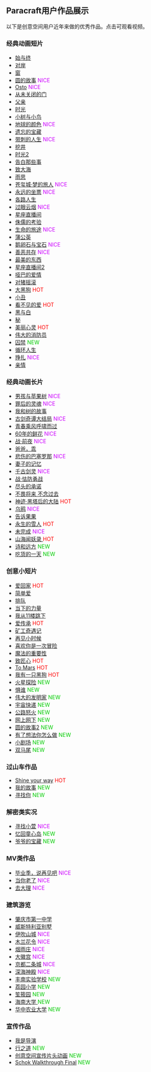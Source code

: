 ## Paracraft用户作品展示
以下是创意空间用户近年来做的优秀作品。点击可观看视频。

### 经典动画短片
* [始与终](https://keepwork.com/official/paracraft/worlds/shiyuzhong) 
* [对岸](https://keepwork.com/official/paracraft/worlds/duian) 
* [窗](https://keepwork.com/official/paracraft/worlds/chuang)
* [圆的故事](https://keepwork.com/official/paracraft/worlds/yuandegushi) <font color=#CC00FF>NICE</font>
* [Osto](https://keepwork.com/official/paracraft/worlds/osto) <font color=#CC00FF>NICE</font>
* [从未关闭的门](https://keepwork.com/official/paracraft/worlds/congweiguanbidemen)
* [父亲](https://keepwork.com/official/paracraft/worlds/fuqin)
* [时光](https://keepwork.com/official/paracraft/worlds/shiguang)
* [小树与小鸟](https://keepwork.com/official/paracraft/worlds/xiaoshuyuxiaoniao)
* [地球的颜色](https://keepwork.com/official/paracraft/worlds/diqiudeyanse) <font color=#CC00FF>NICE</font>
* [遗忘的宝藏](https://keepwork.com/official/paracraft/worlds/yiwangdebaozang)
* [带刺的人生](https://keepwork.com/official/paracraft/worlds/daiciderensheng) <font color=#CC00FF>NICE</font>
* [挖井](https://keepwork.com/official/paracraft/worlds/wajing)
* [时光2](https://keepwork.com/official/paracraft/worlds/shiguang2)
* [告白那些事](https://keepwork.com/official/paracraft/worlds/gaobainaxieshi)
* [致大海](https://keepwork.com/official/paracraft/worlds/zhidahai)
* [雨思](https://keepwork.com/official/paracraft/worlds/yusi)
* [苍玺城·梦的旅人](https://keepwork.com/official/paracraft/worlds/cangxicheng)  <font color=#CC00FF>NICE</font>
* [永远的坐票](https://keepwork.com/official/paracraft/worlds/yongyuandezuopiao) <font color=#CC00FF>NICE</font>
* [各路人生](https://keepwork.com/official/paracraft/worlds/gelurensheng)
* [过眼云烟](https://keepwork.com/official/paracraft/worlds/guoyanyunyan) <font color=#CC00FF>NICE</font>
* [星座直播间](https://keepwork.com/official/paracraft/worlds/xingzuozhibojian)
* [侏儒的考验](https://keepwork.com/official/paracraft/worlds/zhurudekaoyan)
* [生命的旅途](https://keepwork.com/official/paracraft/worlds/shengmingdelvtu) <font color=#CC00FF>NICE</font>
* [蒲公英](https://keepwork.com/official/paracraft/worlds/pugongying)
* [鹅卵石与宝石](https://keepwork.com/official/paracraft/worlds/erluanshiyubaoshi) <font color=#CC00FF>NICE</font>
* [善恶共存](https://keepwork.com/official/paracraft/worlds/shanegongcun) <font color=#CC00FF>NICE</font>
* [最美的东西](https://keepwork.com/official/paracraft/worlds/zuimeidedongxi)
* [星座直播间2](https://keepwork.com/official/paracraft/worlds/xingzuozhibojian2)
* [哑巴的爱情](https://keepwork.com/official/paracraft/worlds/yabadeaiqing)
* [对猪摇滚](https://keepwork.com/official/paracraft/worlds/duizhuyaogun)
* [大黑狗](https://keepwork.com/official/paracraft/worlds/daheigou) <font color=#FF0000>HOT</font>
* [小丑](https://keepwork.com/official/paracraft/worlds/xiaochou)
* [看不见的爱](https://keepwork.com/official/paracraft/worlds/kanbujiandeai) <font color=#FF0000>HOT</font>
* [黑与白](https://keepwork.com/official/paracraft/worlds/heiyubai)
* [秘](https://keepwork.com/official/paracraft/worlds/mi)
* [美丽心灵](https://keepwork.com/official/paracraft/worlds/meilixinling) <font color=#FF0000>HOT</font>
* [伟大的消防员](https://keepwork.com/official/paracraft/worlds/weidadexiaofangyuan)
* [囚禁](https://keepwork.com/official/paracraft/worlds/qiujing) <font color=#00CC00>NEW</font>
* [循环人生](https://keepwork.com/official/paracraft/worlds/xunhuanrensheng)
* [挣扎](https://keepwork.com/official/paracraft/worlds/zhengzha) <font color=#CC00FF>NICE</font>
* [亲情](https://keepwork.com/official/paracraft/worlds/qinqing)


### 经典动画长片
* [男孩与苹果树](https://keepwork.com/official/paracraft/worlds/nanhaiyupingguoshu) <font color=#CC00FF>NICE</font>
* [罪后的灵魂](https://keepwork.com/official/paracraft/worlds/zuihoudelinghun) <font color=#CC00FF>NICE</font>
* [我和树的故事](https://keepwork.com/official/paracraft/worlds/woheshudegushi)
* [古剑奇谭大结局](https://keepwork.com/official/paracraft/worlds/gujianqitandajieju) <font color=#CC00FF>NICE</font>
* [青春乘风呼啸而过](https://keepwork.com/official/paracraft/worlds/qingchunchengfeng)
* [60年的鲜花](https://keepwork.com/official/paracraft/worlds/60niandexianhua) <font color=#CC00FF>NICE</font>
* [战·前夜](https://keepwork.com/official/paracraft/worlds/zhanqianye) <font color=#CC00FF>NICE</font>
* [爸爸，乖](https://keepwork.com/official/paracraft/worlds/babaguai)
* [悲伤的巴塞罗那](https://keepwork.com/official/paracraft/worlds/beishangdebasaluona) <font color=#CC00FF>NICE</font>
* [妻子的记忆](https://keepwork.com/official/paracraft/worlds/qizidejiyi)
* [千古剑灵](https://keepwork.com/official/paracraft/worlds/qiangujianling) <font color=#CC00FF>NICE</font>
* [战·怯防勇战 ](https://keepwork.com/official/paracraft/worlds/zhanqiefangyongzhan)
* [尽头的承诺](https://keepwork.com/official/paracraft/worlds/jintoudechengnuo)
* [不畏将来 不念过去](https://keepwork.com/official/paracraft/worlds/buweijianglai)
* [神迹·黑塔后的大陆](https://keepwork.com/official/paracraft/worlds/shenji) <font color=#FF0000>HOT</font>
* [乌鸦](https://keepwork.com/official/paracraft/worlds/wuya) <font color=#CC00FF>NICE</font>
* [告诉果果](https://keepwork.com/official/paracraft/worlds/gaosuguoguo)
* [永生的雪人](https://keepwork.com/official/paracraft/worlds/yongshengdexueren) <font color=#FF0000>HOT</font>
* [未完成](https://keepwork.com/official/paracraft/worlds/weiwancheng) <font color=#CC00FF>NICE</font>
* [山海闻妖录 ](https://keepwork.com/official/paracraft/worlds/shanhaiwenyaolu) <font color=#FF0000>HOT</font>
* [诗和远方](https://keepwork.com/official/paracraft/worlds/shiyuyuanfang) <font color=#00CC00>NEW</font>
* [吃货的一天](https://keepwork.com/official/paracraft/worlds/chihuodeyitian) <font color=#00CC00>NEW</font>


### 创意小短片
* [爱回家](https://keepwork.com/official/paracraft/worlds/aihuijia) <font color=#FF0000>HOT</font>
* [简单爱](https://keepwork.com/official/paracraft/worlds/jiandanai)
* [排队](https://keepwork.com/official/paracraft/worlds/paidui)
* [当下的力量](https://keepwork.com/official/paracraft/worlds/dangxiadeliliang)
* [我从11楼跳下](https://keepwork.com/official/paracraft/worlds/wocong11loutiaoxia)
* [爱传承](https://keepwork.com/official/paracraft/worlds/aichuancheng) <font color=#FF0000>HOT</font>
* [矿工奇遇记](https://keepwork.com/official/paracraft/worlds/kuanggongqiyuji)
* [再见小时候](https://keepwork.com/official/paracraft/worlds/zaijianxiaoshihou)
* [喜欢你是一次冒险](https://keepwork.com/official/paracraft/worlds/xihuanni)
* [魔法的重要性](https://keepwork.com/official/paracraft/worlds/mofadezhongyaoxing)
* [致匠心](https://keepwork.com/official/paracraft/worlds/mofadezhongyaoxing) <font color=#FF0000>HOT</font>
* [To Mars](https://keepwork.com/official/paracraft/worlds/tomars) <font color=#FF0000>HOT</font>
* [我有一只黑狗](https://keepwork.com/official/paracraft/worlds/woyouyizhiheigou) <font color=#FF0000>HOT</font>
* [火星探险](https://keepwork.com/official/paracraft/worlds/huoxingtanxian) <font color=#00CC00>NEW</font>
* [惧谁](https://keepwork.com/official/paracraft/worlds/jushui) <font color=#00CC00>NEW</font>
* [伟大的发明家](https://keepwork.com/official/paracraft/worlds/weidadefamingjia) <font color=#00CC00>NEW</font>
* [宇宙快递](https://keepwork.com/official/paracraft/worlds/yuzhoufamingjia) <font color=#00CC00>NEW</font>
* [公路怒火](https://keepwork.com/official/paracraft/worlds/gonglnuhuo) <font color=#00CC00>NEW</font>
* [网上网下](https://keepwork.com/official/paracraft/worlds/wangshangwangxia) <font color=#00CC00>NEW</font>
* [圆的故事2](https://keepwork.com/official/paracraft/worlds/yuandegushi2) <font color=#00CC00>NEW</font>
* [有了想法你怎么做](https://keepwork.com/official/paracraft/worlds/youlexiangfa) <font color=#00CC00>NEW</font>
* [小剧场](https://keepwork.com/official/paracraft/worlds/xiaojuchang) <font color=#00CC00>NEW</font>
* [双马尾](https://keepwork.com/official/paracraft/worlds/shuangmawei) <font color=#00CC00>NEW</font>

### 过山车作品
* [Shine your way](https://keepwork.com/official/paracraft/worlds/shineyourway) <font color=#FF0000>HOT</font>
* [我的故事](https://keepwork.com/official/paracraft/worlds/wodegushi) <font color=#00CC00>NEW</font>
* [寻找你](https://keepwork.com/official/paracraft/worlds/xunzhaoni) <font color=#00CC00>NEW</font>


### 解密类实况
* [寻找小萱](https://keepwork.com/official/paracraft/worlds/xunzhaoxiaoxun)  <font color=#CC00FF>NICE</font>
* [忆回童心岛](https://keepwork.com/official/paracraft/worlds/yihuitongxindao) <font color=#00CC00>NEW</font>
* [爷爷的宝藏](https://keepwork.com/official/paracraft/worlds/yeyedebaozang) <font color=#00CC00>NEW</font>


### MV类作品
* [毕业季，说再见吧](https://keepwork.com/official/paracraft/worlds/biyejie) <font color=#CC00FF>NICE</font>
* [当你老了](https://keepwork.com/official/paracraft/worlds/dangnilaole) <font color=#CC00FF>NICE</font>
* [去大理](https://keepwork.com/official/paracraft/worlds/qudali) <font color=#CC00FF>NICE</font>


### 建筑游览
* [肇庆市第一中学](https://keepwork.com/official/paracraft/worlds/zhaoqingshi)
* [威斯特利亚别墅](https://keepwork.com/official/paracraft/worlds/weishite)
* [伊吹山城](https://keepwork.com/official/paracraft/worlds/yichuishancheng) <font color=#CC00FF>NICE</font>
* [木兰花令](https://keepwork.com/official/paracraft/worlds/mulanhualing) <font color=#CC00FF>NICE</font>
* [烟雨庄](https://keepwork.com/official/paracraft/worlds/yanyuzhuang) <font color=#CC00FF>NICE</font>
* [大徽宫](https://keepwork.com/official/paracraft/worlds/dahuigong) <font color=#CC00FF>NICE</font>
* [京都二条城](https://keepwork.com/official/paracraft/worlds/jingduertiaocheng) <font color=#CC00FF>NICE</font>
* [深海神殿](https://keepwork.com/official/paracraft/worlds/shenhaishendian) <font color=#CC00FF>NICE</font>
* [丰南实验学校](https://keepwork.com/official/paracraft/worlds/fengnanshiyanxuexiao) <font color=#00CC00>NEW</font>
* [荔园小学](https://keepwork.com/official/paracraft/worlds/liyuanxiaoxue) <font color=#00CC00>NEW</font>
* [笙筱园](https://keepwork.com/official/paracraft/worlds/shengxiaoyuan) <font color=#00CC00>NEW</font>
* [海南大学 ](https://keepwork.com/official/paracraft/worlds/hainandaxue) <font color=#00CC00>NEW</font>
* [华中农业大学](https://keepwork.com/official/paracraft/worlds/huazhongnongyedaxue) <font color=#00CC00>NEW</font>


### 宣传作品
* [我是导演](https://keepwork.com/official/paracraft/worlds/woshidaoyan)
* [行之道](https://keepwork.com/official/paracraft/worlds/xingzhidao) <font color=#00CC00>NEW</font>
* [创意空间宣传片头动画](https://keepwork.com/official/paracraft/worlds/chuangyikongjianpiantou) <font color=#00CC00>NEW</font>
* [Schok Walkthrough Final](https://keepwork.com/official/paracraft/worlds/SchokWalkthroughFinal) <font color=#00CC00>NEW</font>



